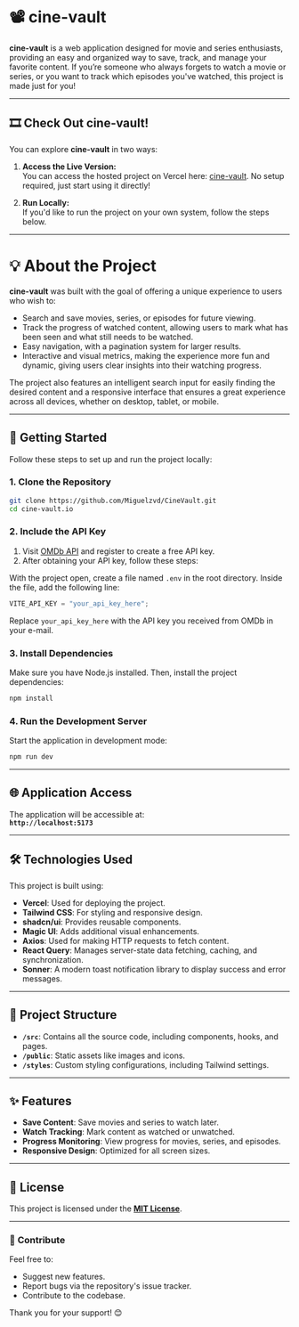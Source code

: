 # 📽️ cine-vault

**cine-vault** is a web application designed for movie and series enthusiasts, providing an easy and organized way to save, track, and manage your favorite content. If you’re someone who always forgets to watch a movie or series, or you want to track which episodes you've watched, this project is made just for you!

---

## 🎞️ **Check Out cine-vault!**

You can explore **cine-vault** in two ways:

1. **Access the Live Version:**  
   You can access the hosted project on Vercel here: <a href="https://cine-vault-prod.vercel.app/" target="_blank">cine-vault</a>.
   No setup required, just start using it directly!

2. **Run Locally:**  
   If you'd like to run the project on your own system, follow the steps below.

---

# 💡 About the Project

**cine-vault** was built with the goal of offering a unique experience to users who wish to:

- Search and save movies, series, or episodes for future viewing.
- Track the progress of watched content, allowing users to mark what has been seen and what still needs to be watched.
- Easy navigation, with a pagination system for larger results.
- Interactive and visual metrics, making the experience more fun and dynamic, giving users clear insights into their watching progress.

The project also features an intelligent search input for easily finding the desired content and a responsive interface that ensures a great experience across all devices, whether on desktop, tablet, or mobile.

---

## 🚀 **Getting Started**

Follow these steps to set up and run the project locally:

### **1. Clone the Repository**

```bash
git clone https://github.com/Miguelzvd/CineVault.git
cd cine-vault.io
```

### **2. Include the API Key**

1. Visit [OMDb API](https://www.omdbapi.com/apikey.aspx) and register to create a free API key.
2. After obtaining your API key, follow these steps:

With the project open, create a file named `.env` in the root directory. Inside the file, add the following line:

```javascript
VITE_API_KEY = "your_api_key_here";
```

Replace `your_api_key_here` with the API key you received from OMDb in your e-mail.

### **3. Install Dependencies**

Make sure you have Node.js installed. Then, install the project dependencies:

```bash
npm install
```

### **4. Run the Development Server**

Start the application in development mode:

```bash
npm run dev
```

---

## 🌐 **Application Access**

The application will be accessible at:  
**`http://localhost:5173`**

---

## 🛠 **Technologies Used**

This project is built using:

- **Vercel**: Used for deploying the project.
- **Tailwind CSS**: For styling and responsive design.
- **shadcn/ui**: Provides reusable components.
- **Magic UI**: Adds additional visual enhancements.
- **Axios**: Used for making HTTP requests to fetch content.
- **React Query**: Manages server-state data fetching, caching, and synchronization.
- **Sonner**: A modern toast notification library to display success and error messages.

---

## 📂 **Project Structure**

- **`/src`**: Contains all the source code, including components, hooks, and pages.
- **`/public`**: Static assets like images and icons.
- **`/styles`**: Custom styling configurations, including Tailwind settings.

---

## ✨ **Features**

- **Save Content**: Save movies and series to watch later.
- **Watch Tracking**: Mark content as watched or unwatched.
- **Progress Monitoring**: View progress for movies, series, and episodes.
- **Responsive Design**: Optimized for all screen sizes.

---

## 📜 **License**

This project is licensed under the **[MIT License](LICENSE)**.

---

### 🤝 **Contribute**

Feel free to:

- Suggest new features.
- Report bugs via the repository's issue tracker.
- Contribute to the codebase.

Thank you for your support! 😊
